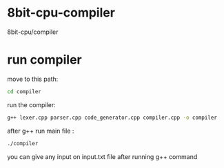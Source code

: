 # 8bit-cpu-compiler
8bit-cpu/compiler
# run compiler

move to this path:

```bash
cd compiler
```
run the compiler:

```bash
g++ lexer.cpp parser.cpp code_generator.cpp compiler.cpp -o compiler
```
after g++ run main file :

```bash
./compiler
```
you can give any input on input.txt file after running g++ command

